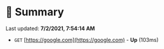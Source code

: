 # 📖 Summary
Last updated: **7/2/2021, 7:54:14 AM**

- `GET` [https://google.com](https://google.com) - **Up** (103ms)
